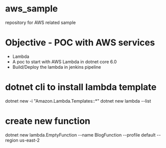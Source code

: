 # aws_sample
repository for AWS related sample

# Objective - POC with AWS services
- Lambda
- A poc to start with AWS Lambda in dotnet core 6.0
- Build/Deploy the lambda in jenkins pipeline

# dotnet cli to install lambda template
dotnet new -i "Amazon.Lambda.Templates::*"
dotnet new lambda --list

# create new function
dotnet new lambda.EmptyFunction --name BlogFunction --profile default --region us-east-2
